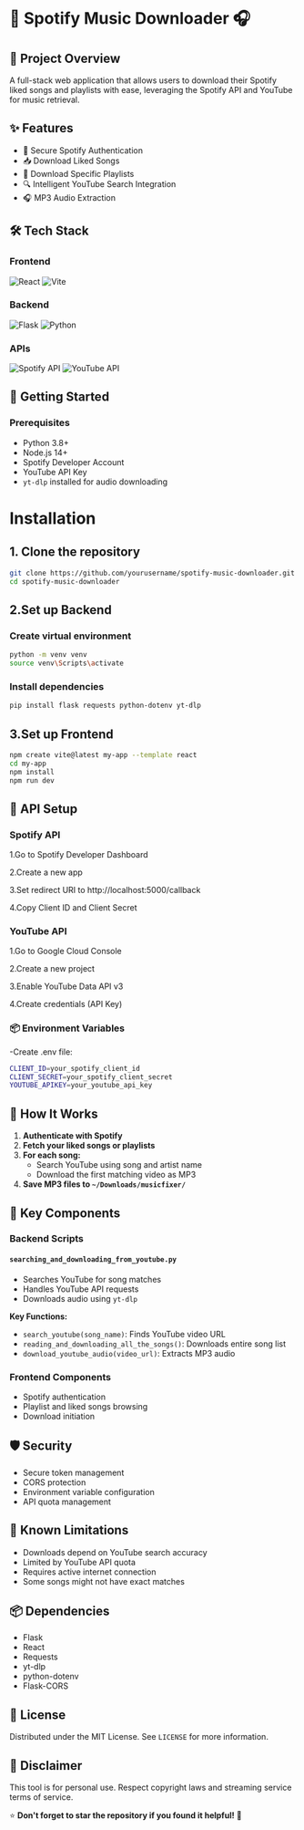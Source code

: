 # 🎵 Spotify Music Downloader 🎧

## 📌 Project Overview

A full-stack web application that allows users to download their Spotify liked songs and playlists with ease, leveraging the Spotify API and YouTube for music retrieval.

## ✨ Features

- 🔐 Secure Spotify Authentication
- 📥 Download Liked Songs
- 🎼 Download Specific Playlists
- 🔍 Intelligent YouTube Search Integration
- 🎧 MP3 Audio Extraction

## 🛠 Tech Stack

### Frontend
![React](https://img.shields.io/badge/React-61DAFB?style=for-the-badge&logo=react&logoColor=white)
![Vite](https://img.shields.io/badge/Vite-646CFF?style=for-the-badge&logo=vite&logoColor=white)

### Backend
![Flask](https://img.shields.io/badge/Flask-000000?style=for-the-badge&logo=flask&logoColor=white)
![Python](https://img.shields.io/badge/Python-3776AB?style=for-the-badge&logo=python&logoColor=white)

### APIs
![Spotify API](https://img.shields.io/badge/Spotify-1ED760?style=for-the-badge&logo=spotify&logoColor=white)
![YouTube API](https://img.shields.io/badge/YouTube-FF0000?style=for-the-badge&logo=youtube&logoColor=white)

## 🚀 Getting Started

### Prerequisites

- Python 3.8+
- Node.js 14+
- Spotify Developer Account
- YouTube API Key
- `yt-dlp` installed for audio downloading

# Installation

## 1. Clone the repository
```bash
git clone https://github.com/yourusername/spotify-music-downloader.git
cd spotify-music-downloader
```
## 2.Set up Backend
### Create virtual environment
```bash
python -m venv venv
source venv\Scripts\activate
```
### Install dependencies
```bash
pip install flask requests python-dotenv yt-dlp
```
## 3.Set up Frontend
```bash
npm create vite@latest my-app --template react
cd my-app
npm install
npm run dev
```
## 🔐 API Setup
### Spotify API

1.Go to Spotify Developer Dashboard

2.Create a new app

3.Set redirect URI to http://localhost:5000/callback

4.Copy Client ID and Client Secret

### YouTube API

1.Go to Google Cloud Console

2.Create a new project

3.Enable YouTube Data API v3

4.Create credentials (API Key)

### 📦 Environment Variables
-Create .env file:
```bash
CLIENT_ID=your_spotify_client_id
CLIENT_SECRET=your_spotify_client_secret
YOUTUBE_APIKEY=your_youtube_api_key
```
## 🤖 How It Works

1. **Authenticate with Spotify**
2. **Fetch your liked songs or playlists**
3. **For each song:**
   - Search YouTube using song and artist name
   - Download the first matching video as MP3
4. **Save MP3 files to `~/Downloads/musicfixer/`**

## 🧩 Key Components

### Backend Scripts

#### `searching_and_downloading_from_youtube.py`
- Searches YouTube for song matches
- Handles YouTube API requests
- Downloads audio using `yt-dlp`

**Key Functions:**
- `search_youtube(song_name)`: Finds YouTube video URL
- `reading_and_downloading_all_the_songs()`: Downloads entire song list
- `download_youtube_audio(video_url)`: Extracts MP3 audio

### Frontend Components
- Spotify authentication
- Playlist and liked songs browsing
- Download initiation

## 🛡 Security

- Secure token management
- CORS protection
- Environment variable configuration
- API quota management

## 🚧 Known Limitations

- Downloads depend on YouTube search accuracy
- Limited by YouTube API quota
- Requires active internet connection
- Some songs might not have exact matches


## 📦 Dependencies

- Flask
- React
- Requests
- yt-dlp
- python-dotenv
- Flask-CORS

## 📄 License

Distributed under the MIT License. See `LICENSE` for more information.

## 🚨 Disclaimer

This tool is for personal use. Respect copyright laws and streaming service terms of service.

⭐ **Don't forget to star the repository if you found it helpful!** 🎉
